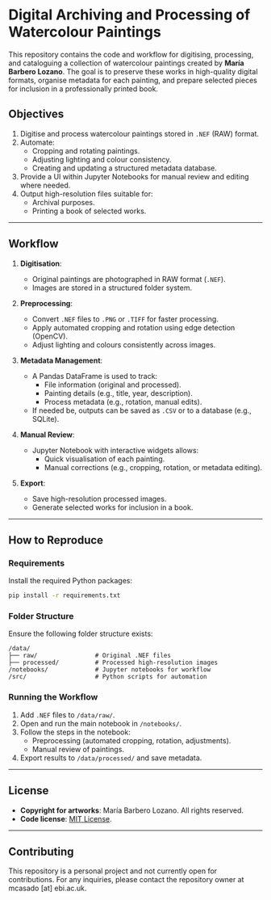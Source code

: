 # Digital Archiving and Processing of Watercolour Paintings

This repository contains the code and workflow for digitising, processing, and cataloguing a collection of watercolour paintings created by **María Barbero Lozano**. The goal is to preserve these works in high-quality digital formats, organise metadata for each painting, and prepare selected pieces for inclusion in a professionally printed book.

## Objectives
1. Digitise and process watercolour paintings stored in `.NEF` (RAW) format.
2. Automate:
   - Cropping and rotating paintings.
   - Adjusting lighting and colour consistency.
   - Creating and updating a structured metadata database.
3. Provide a UI within Jupyter Notebooks for manual review and editing where needed.
4. Output high-resolution files suitable for:
   - Archival purposes.
   - Printing a book of selected works.

---

## Workflow

1. **Digitisation**:
   - Original paintings are photographed in RAW format (`.NEF`).
   - Images are stored in a structured folder system.

2. **Preprocessing**:
   - Convert `.NEF` files to `.PNG` or `.TIFF` for faster processing.
   - Apply automated cropping and rotation using edge detection (OpenCV).
   - Adjust lighting and colours consistently across images.

3. **Metadata Management**:
   - A Pandas DataFrame is used to track:
     - File information (original and processed).
     - Painting details (e.g., title, year, description).
     - Process metadata (e.g., rotation, manual edits).
   - If needed be, outputs can be saved as `.CSV` or to a database (e.g., SQLite).

4. **Manual Review**:
   - Jupyter Notebook with interactive widgets allows:
     - Quick visualisation of each painting.
     - Manual corrections (e.g., cropping, rotation, or metadata editing).

5. **Export**:
   - Save high-resolution processed images.
   - Generate selected works for inclusion in a book.

---

## How to Reproduce

### Requirements
Install the required Python packages:
````bash
pip install -r requirements.txt
````

### Folder Structure
Ensure the following folder structure exists:
````plaintext
/data/
├── raw/                # Original .NEF files
├── processed/          # Processed high-resolution images
/notebooks/             # Jupyter notebooks for workflow
/src/                   # Python scripts for automation
````

### Running the Workflow
1. Add `.NEF` files to `/data/raw/`.
2. Open and run the main notebook in `/notebooks/`.
3. Follow the steps in the notebook:
   - Preprocessing (automated cropping, rotation, adjustments).
   - Manual review of paintings.
4. Export results to `/data/processed/` and save metadata.

---

## License
- **Copyright for artworks**: María Barbero Lozano. All rights reserved.
- **Code license**: [MIT License](LICENSE.md).

---

## Contributing
This repository is a personal project and not currently open for contributions. For any inquiries, please contact the repository owner at mcasado [at] ebi.ac.uk.
